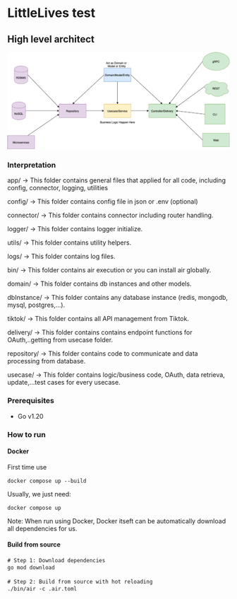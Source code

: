 # LittleLives test
## High level architect
![Alt text](/clean-architect.png "Clean architecture design")

### Interpretation
app/                  → This folder contains general files that applied for all code, including config, connector, logging, utilities

config/        → This folder contains config file in json or .env (optional)

connector/ → This folder contains connector including router handling.

logger/        → This folder contains logger initialize.

utils/            → This folder contains utility helpers.

logs/            → This folder contains log files.

bin/                    → This folder contains air execution or you can install air globally.

domain/             → This folder contains db instances and other models.

dbInstance/ → This folder contains any database instance (redis, mongodb, mysql, postgres,…).

<another models>

tiktok/                 → This folder contains all API management from Tiktok.

delivery/        → This folder contains contains endpoint functions for OAuth,..getting from usecase folder.

repository/    → This folder contains code to communicate and data processing from database.

usecase/       → This folder contains logic/business code, OAuth, data retrieva, update,…test cases for every usecase.

<test files for every usecases>

### Prerequisites
- Go v1.20
### How to run
#### Docker
First time use
```
docker compose up --build
```
Usually, we just need:
```
docker compose up
```
Note: When run using Docker, Docker itseft can be automatically download all dependencies for us.
#### Build from source
```
# Step 1: Download dependencies
go mod download

# Step 2: Build from source with hot reloading
./bin/air -c .air.toml 
```